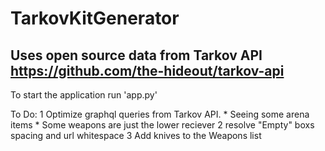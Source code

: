 TarkovKitGenerator
=======

## Uses open source data from Tarkov API https://github.com/the-hideout/tarkov-api

To start the application run 'app.py'


To Do: 
    1 Optimize graphql queries from Tarkov API. 
        * Seeing some arena items
        * Some weapons are just the lower reciever
    2 resolve "Empty" boxs spacing and url whitespace
    3 Add knives to the Weapons list